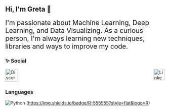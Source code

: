 ## Hi, I'm Greta 👋
<div style='font-size:1.5em'>
I'm passionate about Machine Learning, Deep Learning, and Data Visualizing. As a curious person, I'm always learning new techniques, libraries and ways to improve my code.
</div>

### ✨ Social
<div align='left' style="display: flex; justify-content: space-between;">
	<a href='https://discord.com/'>
		<img src='https://pbs.twimg.com/media/CSA9MacUcAAdY8h.png' alt='Discord' width="40" height="40"></a>
	<a href='https://www.linkedin.com/in/greta-garcia-hernandez-149168106/'>
		<img src='https://upload.wikimedia.org/wikipedia/commons/thumb/c/ce/Linkedin_circle.svg/1024px-Linkedin_circle.svg.png' alt='Linkedin' width="35" height="35"></a>
</div>

### Languages
![Python](https://img.shields.io/badge/Python-555555?style=flat&logo=python)
(https://img.shields.io/badge/R-555555?style=flat&logo=R)

<!--

### ⚡ Repositories
<div align='left' style="display: flex; justify-content: space-between;">
	<a href='https://github.com/gretagh93/ExData_Plotting1/'>
		<img src='https://github.com/gretagh93/Images/graphic_presentation.png' alt='RStudio Plots' width="90" height="90">
	</a>
	<a href='https://github.com/gretagh93/Resistencia-Clandestina/blob/master/list.txt'>
		<img src='https://upload.wikimedia.org/wikipedia/commons/thumb/3/3f/Git_icon.svg/600px-Git_icon.svg.png' alt='Git' width="90" height="90">
	</a>

✨
Here are some ideas to get you started:

- 🔭 I’m currently working on ...
- 🌱 I’m currently learning ...
- 👯 I’m looking to collaborate on ...
- 🤔 I’m looking for help with ...
- 💬 Ask me about ...
- 📫 How to reach me: ...
- 😄 Pronouns: ...
- ⚡ Fun fact: ...

-->
